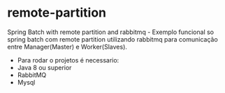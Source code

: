 # remote-partition
Spring Batch with remote partition and rabbitmq - Exemplo funcional so spring batch
com remote partition utilizando rabbitmq para comunicação entre Manager(Master) e 
Worker(Slaves). 
- Para rodar o projetos é necessario:
- Java 8 ou superior
- RabbitMQ
- Mysql 
